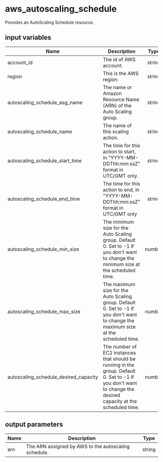 # aws_autoscaling_schedule

Provides an AutoScaling Schedule resource.

## input variables

| Name | Description | Type | Default | Required |
|------|-------------|:----:|:-----:|:-----:|
|account_id|The id of AWS account.|string||Yes|
|region|This is the AWS region.|string|us-east-1|Yes|
|autoscaling_schedule_asg_name|The name or Amazon Resource Name (ARN) of the Auto Scaling group.|string||Yes|
|autoscaling_schedule_name|The name of this scaling action.|string|{{ name }}|No|
|autoscaling_schedule_start_time|The time for this action to start, in "YYYY-MM-DDThh:mm:ssZ" format in UTC/GMT only.|string|2016-12-11T18:00:00Z|No|
|autoscaling_schedule_end_time|The time for this action to end, in "YYYY-MM-DDThh:mm:ssZ" format in UTC/GMT only|string|2016-12-12T18:00:00Z|No|
|autoscaling_schedule_min_size|The minimum size for the Auto Scaling group. Default 0. Set to -1 if you don't want to change the minimum size at the scheduled time.|number|0|No|
|autoscaling_schedule_max_size|The maximum size for the Auto Scaling group. Default 0. Set to -1 if you don't want to change the maximum size at the scheduled time.|number|0|No|
|autoscaling_schedule_desired_capacity|The number of EC2 instances that should be running in the group. Default 0. Set to -1 if you don't want to change the desired capacity at the scheduled time.|number|0|No|

## output parameters

| Name | Description | Type |
|------|-------------|:----:|
|arn|The ARN assigned by AWS to the autoscaling schedule.|string|
